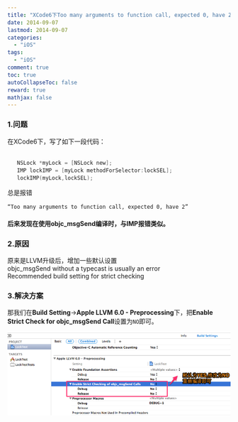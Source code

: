 ```yaml
---
title: "XCode6下Too many arguments to function call, expected 0, have 2解决办法"
date: 2014-09-07
lastmod: 2014-09-07
categories:
  - "iOS"
tags:
  - "iOS"
comment: true
toc: true
autoCollapseToc: false
reward: true
mathjax: false
---
```


### 1.问题 

在XCode6下，写了如下一段代码：
``` objective-c

   NSLock *myLock = [NSLock new];
   IMP lockIMP = [myLock methodForSelector:lockSEL];
   lockIMP(myLock,lockSEL);
```
总是报错

    “Too many arguments to function call, expected 0, have 2”

#### 后来发现在使用objc_msgSend编译时，与IMP报错类似。


### 2.原因

原来是LLVM升级后，增加一些默认设置    
    objc_msgSend without a typecast is usually an error  
    Recommended build setting for strict checking

### 3.解决方案

  那我们在**Build Setting**->**Apple LLVM 6.0 - Preprocessing**下，把**Enable Strict Check for objc_msgSend Call**设置为`NO`即可。
  
   ![image](/images/post/2014-09-07-xcode6-too-many-arguments-to-function-call-expected-0-have-2/xcode_build_error_process.png) 
